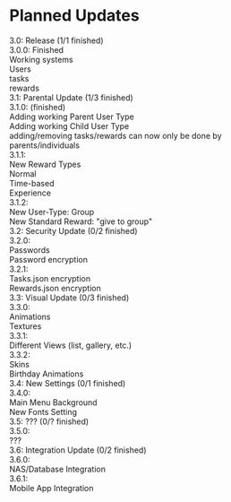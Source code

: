 # Planned Updates
3.0: Release (1/1 finished)\
	3.0.0: Finished\
		Working systems\
			Users\
			tasks\
			rewards\
3.1: Parental Update (1/3 finished)\
	3.1.0: (finished)\
		Adding working Parent User Type\
		Adding working Child User Type\
		adding/removing tasks/rewards can now only be done by parents/individuals\
	3.1.1:\
		New Reward Types\
			Normal\
			Time-based\
			Experience\
	3.1.2:\
		New User-Type: Group\
		New Standard Reward: "give to group"\
3.2: Security Update (0/2 finished)\
	3.2.0:\
		Passwords\
		Password encryption\
	3.2.1:\
		Tasks.json encryption\
		Rewards.json encryption\
3.3: Visual Update (0/3 finished)\
	3.3.0:\
		Animations\
		Textures\
	3.3.1:\
		Different Views (list, gallery, etc.)\
	3.3.2:\
		Skins\
		Birthday Animations\
3.4: New Settings (0/1 finished)\
	3.4.0:\
		Main Menu Background\
		New Fonts Setting\
3.5: ??? (0/? finished)\
	3.5.0:\
		???\
3.6: Integration Update (0/2 finished)\
	3.6.0:\
		NAS/Database Integration\
	3.6.1:\
		Mobile App Integration
